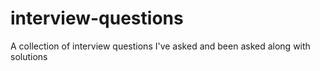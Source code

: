 interview-questions
===================

A collection of interview questions I've asked and been asked along with solutions
